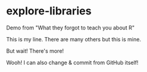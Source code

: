 # explore-libraries

Demo from "What they forgot to teach you about R"

This is my line. There are many others but this is mine. 

But wait! There's more!

Wooh! I can also change & commit from GitHub itself! 

